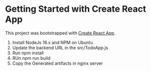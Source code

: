 # Getting Started with Create React App

This project was bootstrapped with [Create React App](https://github.com/facebook/create-react-app).
1. Install NodeJs 16.x and NPM on Ubuntu
2. Update the backend URL in the src/TodoApp.js 
3. Run npm install
4. RUn npm run build
5. Copy the Generated artifacts in nginx server

